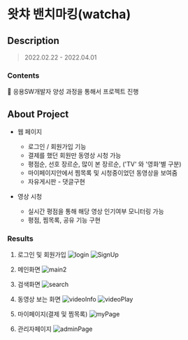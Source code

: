 # 왓챠 밴치마킹(watcha)

## Description
> 2022.02.22 - 2022.04.01

### Contents
📌 응용SW개발자 양성 과정을 통해서 프로젝트 진행


## About Project
* 웹 페이지
  * 로그인 / 회원가입 기능
  * 결제를 했던 회원만 동영상 시청 가능
  * 평점순, 선호 장르순, 많이 본 장르순, ('TV' 와 '영화'별 구분)
  * 마이페이지안에서 찜목록 및 시청중이었던 동영상을 보여줌
  * 자유게시판 - 댓글구현

* 영상 시청
  * 실시간 평점을 통해 해당 영상 인기여부 모니터링 가능
  * 평점, 찜목록, 공유 기능 구현

### Results
1. 로그인 및 회원가입
![login](https://user-images.githubusercontent.com/98163632/167560438-a842c16b-024e-4cb8-ba27-21a4e7150464.png)
![SignUp](https://user-images.githubusercontent.com/98163632/167561208-31e0d9b7-95d6-4984-a32a-db4545e8e68a.png)

2. 메인화면
![main2](https://user-images.githubusercontent.com/98163632/167561331-381e776e-2662-4439-91c0-4e65678b4e72.png)

3. 검색화면
![search](https://user-images.githubusercontent.com/98163632/167561538-b57b38c4-7e85-43db-b35c-97b2ad8196a2.png)

4. 동영상 보는 화면
![videoInfo](https://user-images.githubusercontent.com/98163632/167561617-5647d023-a958-44f0-8be3-da3c2f7f1dfc.png)
![videoPlay](https://user-images.githubusercontent.com/98163632/167561664-248d1477-d700-48a5-ba96-3605919e2e93.png)

5. 마이페이지(결제 및 찜목록)
![myPage](https://user-images.githubusercontent.com/98163632/167562828-f1730289-63db-4c2e-a847-0984b0c6fd03.png)

6. 관리자페이지
![adminPage](https://user-images.githubusercontent.com/98163632/167562924-f6ac0259-cb4f-4218-acc4-64ca277e45d5.png)
